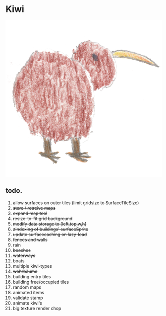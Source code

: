 # Kiwi

![Kiwi logo](https://github.com/git-arbitrarysystems/kiwi/blob/master/src/assets/img/kiwi.png "Kiwi")

## todo.

1. ~~allow surfaces on outer tiles (limit gridsize to SurfaceTileSize)~~
2. ~~store / retreive maps~~
3. ~~expand map tool~~
4. ~~resize-to-fit grid background~~
5. ~~modify data storage to [left,top,w,h]~~
6. ~~zIndexing of buildings' surfaceSprite~~
7. ~~update surfacecaching on lazy-load~~
8. ~~fences and walls~~
9. rain
10. ~~beaches~~
11. ~~waterways~~
12. boats
13. multiple kiwi-types
14. ~~wehrbäume~~
15. building entry tiles
16. building free/occupied tiles
17. random maps
18. animated items
19. validate stamp
20. animate kiwi's
21. big texture render chop


